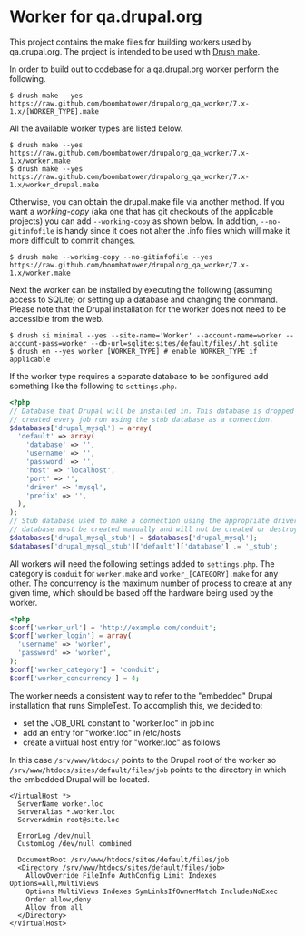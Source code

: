 # Worker for qa.drupal.org

This project contains the make files for building workers used by qa.drupal.org. The project is intended to be used with [Drush make](http://drupal.org/project/drush).

In order to build out to codebase for a qa.drupal.org worker perform the following.

    $ drush make --yes https://raw.github.com/boombatower/drupalorg_qa_worker/7.x-1.x/[WORKER_TYPE].make

All the available worker types are listed below.

    $ drush make --yes https://raw.github.com/boombatower/drupalorg_qa_worker/7.x-1.x/worker.make
    $ drush make --yes https://raw.github.com/boombatower/drupalorg_qa_worker/7.x-1.x/worker_drupal.make

Otherwise, you can obtain the drupal.make file via another method. If you want a *working-copy* (aka one that has git checkouts of the applicable projects) you can add `--working-copy` as shown below. In addition, `--no-gitinfofile` is handy since it does not alter the .info files which will make it more difficult to commit changes.

    $ drush make --working-copy --no-gitinfofile --yes https://raw.github.com/boombatower/drupalorg_qa_worker/7.x-1.x/worker.make

Next the worker can be installed by executing the following (assuming access to SQLite) or setting up a database and changing the command. Please note that the Drupal installation for the worker does not need to be accessible from the web.

    $ drush si minimal --yes --site-name='Worker' --account-name=worker --account-pass=worker --db-url=sqlite:sites/default/files/.ht.sqlite
    $ drush en --yes worker [WORKER_TYPE] # enable WORKER_TYPE if applicable

If the worker type requires a separate database to be configured add something like the following to `settings.php`.

```php
<?php
// Database that Drupal will be installed in. This database is dropped and
// created every job run using the stub database as a connection.
$databases['drupal_mysql'] = array(
  'default' => array(
    'database' => '',
    'username' => '',
    'password' => '',
    'host' => 'localhost',
    'port' => '',
    'driver' => 'mysql',
    'prefix' => '',
  ),
);
// Stub database used to make a connection using the appropriate driver. This
// database must be created manually and will not be created or destroyed.
$databases['drupal_mysql_stub'] = $databases['drupal_mysql'];
$databases['drupal_mysql_stub']['default']['database'] .= '_stub';
```

All workers will need the following settings added to `settings.php`. The category is `conduit` for `worker.make` and `worker_[CATEGORY].make` for any other. The concurrency is the maximum number of process to create at any given time, which should be based off the hardware being used by the worker.

```php
<?php
$conf['worker_url'] = 'http://example.com/conduit';
$conf['worker_login'] = array(
  'username' => 'worker',
  'password' => 'worker',
);
$conf['worker_category'] = 'conduit';
$conf['worker_concurrency'] = 4;
```

The worker needs a consistent way to refer to the "embedded" Drupal installation that runs SimpleTest. To accomplish this, we decided to:

  - set the JOB_URL constant to "worker.loc" in job.inc
  - add an entry for "worker.loc" in /etc/hosts
  - create a virtual host entry for "worker.loc" as follows

In this case `/srv/www/htdocs/` points to the Drupal root of the worker so `/srv/www/htdocs/sites/default/files/job` points to the directory in which the embedded Drupal will be located.

    <VirtualHost *>
      ServerName worker.loc
      ServerAlias *.worker.loc
      ServerAdmin root@site.loc

      ErrorLog /dev/null
      CustomLog /dev/null combined

      DocumentRoot /srv/www/htdocs/sites/default/files/job
      <Directory /srv/www/htdocs/sites/default/files/job>
        AllowOverride FileInfo AuthConfig Limit Indexes Options=All,MultiViews
        Options MultiViews Indexes SymLinksIfOwnerMatch IncludesNoExec
        Order allow,deny
        Allow from all
      </Directory>
    </VirtualHost>
